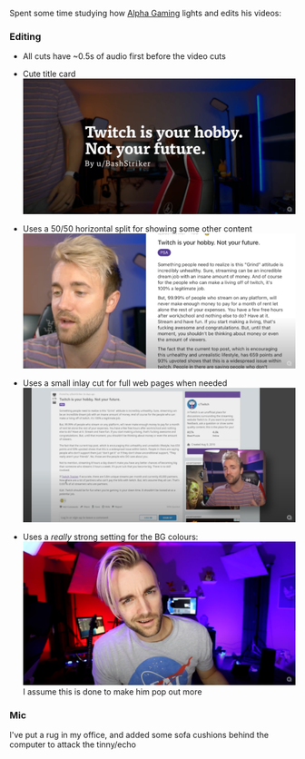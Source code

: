 Spent some time studying how [Alpha Gaming](https://www.youtube.com/watch?v=1HomrJxmBCk&t=284s) lights and edits his videos:

### Editing

- All cuts have ~0.5s of audio first before the video cuts
- Cute title card
  <img src="./img/title.png">

- Uses a 50/50 horizontal split for showing some other content
  <img src="./img/split.png">

- Uses a small inlay cut for full web pages when needed
  <img src="./img/inlay.png">

- Uses a _really_ strong setting for the BG colours:
  <img src="./img/contrast.png">
  I assume this is done to make him pop out more


### Mic

I've put a rug in my office, and added some sofa cushions behind the computer to attack the tinny/echo
